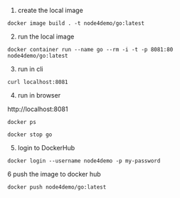 
1. create the local image

```
docker image build . -t node4demo/go:latest
```

2. run the local image

```
docker container run --name go --rm -i -t -p 8081:80 node4demo/go:latest
```

3. run in cli

```
curl localhost:8081
```

4. run in browser

http://localhost:8081


```
docker ps

docker stop go

```

5. login to DockerHub

```
docker login --username node4demo -p my-password
```

6 push the image to docker hub

```
docker push node4demo/go:latest
```

